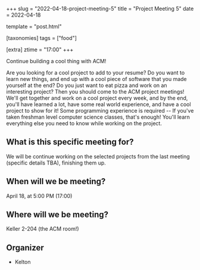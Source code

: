 +++
slug = "2022-04-18-project-meeting-5"
title = "Project Meeting 5"
date = 2022-04-18

template = "post.html"

[taxonomies]
tags = ["food"]

[extra]
ztime = "17:00"
+++

Continue building a cool thing with ACM!

<!-- more -->
Are you looking for a cool project to add to your resume?
Do you want to learn new things, and end up with a cool piece of software that you made yourself at the end?
Do you just want to eat pizza and work on an interesting project?
Then you should come to the ACM project meetings!
We'll get together and work on a cool project every week, and by the end, you'll have learned a lot,
have some real world experience, and have a cool project to show for it!
Some programming experience is required -- If you've taken freshman level computer science classes, that's enough!
You'll learn everything else you need to know while working on the project.

## What is this specific meeting for?

We will be continue working on the selected projects from the last meeting (specific details TBA), finishing them up.

## When will we be meeting?

April 18, at 5:00 PM (17:00)

## Where will we be meeting?

Keller 2-204 (the ACM room!)

## Organizer

* Kelton
